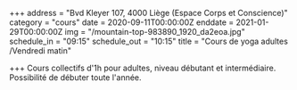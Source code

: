 +++
address = "Bvd Kleyer 107, 4000 Liège (Espace Corps et Conscience)"
category = "cours"
date = 2020-09-11T00:00:00Z
enddate = 2021-01-29T00:00:00Z
img = "/mountain-top-983890_1920_da2eoa.jpg"
schedule_in = "09:15"
schedule_out = "10:15"
title = "Cours de yoga adultes /Vendredi matin"

+++
Cours collectifs d'1h pour adultes, niveau débutant et intermédiaire. Possibilité de débuter toute l'année.